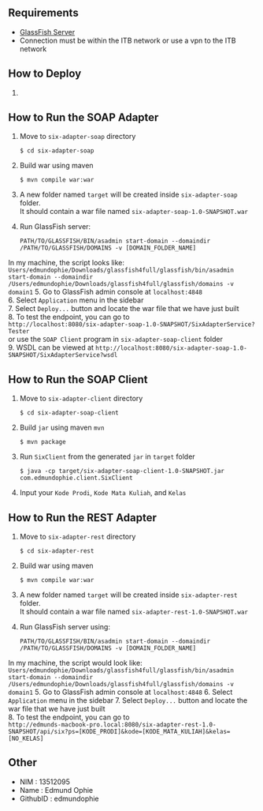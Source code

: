 ## Requirements
 - [GlassFish Server](https://glassfish.java.net/download.html)
 - Connection must be within the ITB network or use a vpn to the ITB network

## How to Deploy
1. 


## How to Run the SOAP Adapter
1. Move to `six-adapter-soap` directory  

	 ```
	 $ cd six-adapter-soap
	 ```
2. Build war using maven  

	 ```
	 $ mvn compile war:war
	 ```	 
3. A new folder named `target` will be created inside `six-adapter-soap` folder.  
It should contain a war file named `six-adapter-soap-1.0-SNAPSHOT.war`  
4. Run GlassFish server:  

     ```
     PATH/TO/GLASSFISH/BIN/asadmin start-domain --domaindir /PATH/TO/GLASSFISH/DOMAINS -v [DOMAIN_FOLDER_NAME]
     ```
In my machine, the script looks like:
    ```
     Users/edmundophie/Downloads/glassfish4full/glassfish/bin/asadmin start-domain --domaindir /Users/edmundophie/Downloads/glassfish4full/glassfish/domains -v domain1
     ```
5. Go to GlassFish admin console at `localhost:4848`  
6. Select `Application` menu in the sidebar  
7. Select `Deploy...` button and locate the war file that we have just built  
8. To test the endpoint, you can go to  
`http://localhost:8080/six-adapter-soap-1.0-SNAPSHOT/SixAdapterService?Tester`  
 or use the `SOAP Client` program in `six-adapter-soap-client` folder  
9. WSDL can be viewed at 
 `http://localhost:8080/six-adapter-soap-1.0-SNAPSHOT/SixAdapterService?wsdl`
 
## How to Run the SOAP Client
1. Move to `six-adapter-client` directory  

	 ```
	 $ cd six-adapter-soap-client
	 ```
2. Build `jar` using maven `mvn`  

	 ```
	 $ mvn package
	 ```
2. Run `SixClient` from the generated `jar` in `target` folder  

	 ```
	 $ java -cp target/six-adapter-soap-client-1.0-SNAPSHOT.jar com.edmundophie.client.SixClient
	 ```
3. Input your `Kode Prodi`, `Kode Mata Kuliah`, and `Kelas`


## How to Run the REST Adapter
1. Move to `six-adapter-rest` directory  

	 ```
	 $ cd six-adapter-rest
	 ```
2. Build war using maven  

	 ```
	 $ mvn compile war:war
	 ```	 
3. A new folder named `target` will be created inside `six-adapter-rest` folder.  
It should contain a war file named `six-adapter-rest-1.0-SNAPSHOT.war`  
4. Run GlassFish server using:  

     ```
     PATH/TO/GLASSFISH/BIN/asadmin start-domain --domaindir /PATH/TO/GLASSFISH/DOMAINS -v [DOMAIN_FOLDER_NAME]
     ```
In my machine, the script would look like:
    ```
     Users/edmundophie/Downloads/glassfish4full/glassfish/bin/asadmin start-domain --domaindir /Users/edmundophie/Downloads/glassfish4full/glassfish/domains -v domain1
     ```
5. Go to GlassFish admin console at `localhost:4848`
6. Select `Application` menu in the sidebar
7. Select `Deploy...` button and locate the war file that we have just built  
8. To test the endpoint, you can go to  
`http://edmunds-macbook-pro.local:8080/six-adapter-rest-1.0-SNAPSHOT/api/six?ps=[KODE_PRODI]&kode=[KODE_MATA_KULIAH]&kelas=[NO_KELAS]`

## Other
 * NIM      : 13512095
 * Name     : Edmund Ophie
 * GithubID : edmundophie
